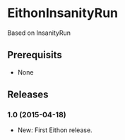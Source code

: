 # EithonInsanityRun

Based on InsanityRun

## Prerequisits

* None

## Releases

### 1.0 (2015-04-18)

* New: First Eithon release.
